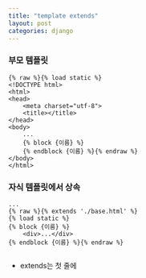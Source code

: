 ```yaml
---
title: "template extends"
layout: post
categories: django
--- 
```



### 부모 템플릿
```django
{% raw %}{% load static %}
<!DOCTYPE html>
<html>
<head>
    <meta charset="utf-8">
    <title></title>
</head>
<body>
    ...
    {% block {이름} %}
    {% endblock {이름} %}{% endraw %}
</body>
</html>
```


### 자식 템플릿에서 상속
```django
...
{% raw %}{% extends './base.html' %}
{% load static %}
{% block {이름} %}
    <div>...</div>
{% endblock {이름} %}{% endraw %}
    
```
- extends는 첫 줄에 